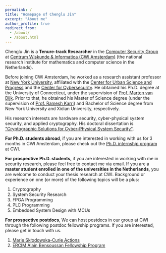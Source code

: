 ```yaml
---
permalink: /
title: "Homepage of Chenglu Jin"
excerpt: "About me"
author_profile: true
redirect_from: 
  - /about/
  - /about.html
---
```


Chenglu Jin is a <b>Tenure-track Researcher</b> in the [Computer Security Group](https://www.cwi.nl/research/groups/computer-security) at [Centrum Wiskunde & Informatica (CWI Amsterdam)](https://cwi.nl) \(the national research institute for mathematics and computer science in the Netherlands).

Before joining CWI Amsterdam, he worked as a research assistant professor at [New York University](https://www.nyu.edu/), affiliated with the [Center for Urban Science and Progress](https://cusp.nyu.edu/) and the [Center for Cybersecurity](http://cyber.nyu.edu/). He obtained his Ph.D. degree at the University of Connecticut, under the supervision of [Prof. Marten van Dijk](https://scl.engr.uconn.edu/people/marten/info.php). Prior to that, he obtained his Master of Science degree (under the supervision of [Prof. Ramesh Karri](https://engineering.nyu.edu/faculty/ramesh-karri)) and Bachelor of Science degree from New York University and Xidian University, respectively.

His research interests are hardware security, cyber-physical system security, and applied cryptography. His doctoral dissertation is ["Cryptographic Solutions for Cyber-Physical System Security"](https://opencommons.uconn.edu/dissertations/2268/).

<b>For Ph.D. students abroad</b>, if you are interested in working with us for 3 months in CWI Amsterdam, please check out the [Ph.D. internship program](https://www.cwi.nl/jobs/internship) at CWI. 

<b>For prospective Ph.D. students</b>, if you are interested in working with me in security research, please feel free to contact me via email. If you are a <b>master student enrolled in one of the universities in the Netherlands</b>, you are welcome to conduct your thesis research at CWI. Background or experience on one (or more) of the following topics will be a plus:

1. Cryptography
2. System Security Research
3. FPGA Programming
4. PLC Programming
5. Embedded System Design with MCUs

<b>For prospective postdocs</b>, We can host postdocs in our group at CWI through the following postdoc fellowship programs. If you are interested, please get in touch with us.

1. [Marie Skłodowska-Curie Actions](https://marie-sklodowska-curie-actions.ec.europa.eu/actions/postdoctoral-fellowships)
2. [ERCIM Alain Bensoussan Fellowship Program](https://fellowship.ercim.eu/) 
